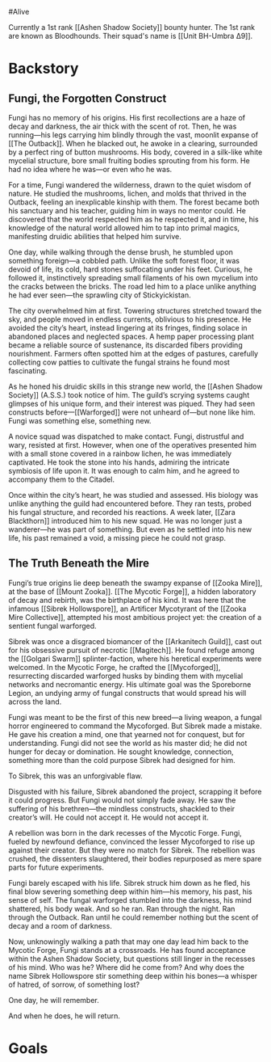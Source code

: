 #Alive 

Currently a 1st rank [[Ashen Shadow Society]] bounty hunter. The 1st rank are known as Bloodhounds. Their squad's name is [[Unit BH-Umbra Δ9]].
# Backstory

## Fungi, the Forgotten Construct

Fungi has no memory of his origins. His first recollections are a haze of decay and darkness, the air thick with the scent of rot. Then, he was running—his legs carrying him blindly through the vast, moonlit expanse of [[The Outback]]. When he blacked out, he awoke in a clearing, surrounded by a perfect ring of button mushrooms. His body, covered in a silk-like white mycelial structure, bore small fruiting bodies sprouting from his form. He had no idea where he was—or even who he was.

For a time, Fungi wandered the wilderness, drawn to the quiet wisdom of nature. He studied the mushrooms, lichen, and molds that thrived in the Outback, feeling an inexplicable kinship with them. The forest became both his sanctuary and his teacher, guiding him in ways no mentor could. He discovered that the world respected him as he respected it, and in time, his knowledge of the natural world allowed him to tap into primal magics, manifesting druidic abilities that helped him survive.

One day, while walking through the dense brush, he stumbled upon something foreign—a cobbled path. Unlike the soft forest floor, it was devoid of life, its cold, hard stones suffocating under his feet. Curious, he followed it, instinctively spreading small filaments of his own mycelium into the cracks between the bricks. The road led him to a place unlike anything he had ever seen—the sprawling city of Stickyickistan.

The city overwhelmed him at first. Towering structures stretched toward the sky, and people moved in endless currents, oblivious to his presence. He avoided the city’s heart, instead lingering at its fringes, finding solace in abandoned places and neglected spaces. A hemp paper processing plant became a reliable source of sustenance, its discarded fibers providing nourishment. Farmers often spotted him at the edges of pastures, carefully collecting cow patties to cultivate the fungal strains he found most fascinating.

As he honed his druidic skills in this strange new world, the [[Ashen Shadow Society]] (A.S.S.) took notice of him. The guild’s scrying systems caught glimpses of his unique form, and their interest was piqued. They had seen constructs before—[[Warforged]] were not unheard of—but none like him. Fungi was something else, something new.

A novice squad was dispatched to make contact. Fungi, distrustful and wary, resisted at first. However, when one of the operatives presented him with a small stone covered in a rainbow lichen, he was immediately captivated. He took the stone into his hands, admiring the intricate symbiosis of life upon it. It was enough to calm him, and he agreed to accompany them to the Citadel.

Once within the city’s heart, he was studied and assessed. His biology was unlike anything the guild had encountered before. They ran tests, probed his fungal structure, and recorded his reactions. A week later, [[Zara Blackthorn]] introduced him to his new squad. He was no longer just a wanderer—he was part of something. But even as he settled into his new life, his past remained a void, a missing piece he could not grasp.
## The Truth Beneath the Mire

Fungi’s true origins lie deep beneath the swampy expanse of [[Zooka Mire]], at the base of [[Mount Zooka]]. [[The Mycotic Forge]], a hidden laboratory of decay and rebirth, was the birthplace of his kind. It was here that the infamous [[Sibrek Hollowspore]], an Artificer Mycotyrant of the [[Zooka Mire Collective]], attempted his most ambitious project yet: the creation of a sentient fungal warforged.

Sibrek was once a disgraced biomancer of the [[Arkanitech Guild]], cast out for his obsessive pursuit of necrotic [[Magitech]]. He found refuge among the [[Golgari Swarm]] splinter-faction, where his heretical experiments were welcomed. In the Mycotic Forge, he crafted the [[Mycoforged]], resurrecting discarded warforged husks by binding them with mycelial networks and necromantic energy. His ultimate goal was the Sporeborne Legion, an undying army of fungal constructs that would spread his will across the land.

Fungi was meant to be the first of this new breed—a living weapon, a fungal horror engineered to command the Mycoforged. But Sibrek made a mistake. He gave his creation a mind, one that yearned not for conquest, but for understanding. Fungi did not see the world as his master did; he did not hunger for decay or domination. He sought knowledge, connection, something more than the cold purpose Sibrek had designed for him.

To Sibrek, this was an unforgivable flaw.

Disgusted with his failure, Sibrek abandoned the project, scrapping it before it could progress. But Fungi would not simply fade away. He saw the suffering of his brethren—the mindless constructs, shackled to their creator’s will. He could not accept it. He would not accept it.

A rebellion was born in the dark recesses of the Mycotic Forge. Fungi, fueled by newfound defiance, convinced the lesser Mycoforged to rise up against their creator. But they were no match for Sibrek. The rebellion was crushed, the dissenters slaughtered, their bodies repurposed as mere spare parts for future experiments.

Fungi barely escaped with his life. Sibrek struck him down as he fled, his final blow severing something deep within him—his memory, his past, his sense of self. The fungal warforged stumbled into the darkness, his mind shattered, his body weak. And so he ran. Ran through the night. Ran through the Outback. Ran until he could remember nothing but the scent of decay and a room of darkness.

Now, unknowingly walking a path that may one day lead him back to the Mycotic Forge, Fungi stands at a crossroads. He has found acceptance within the Ashen Shadow Society, but questions still linger in the recesses of his mind. Who was he? Where did he come from? And why does the name Sibrek Hollowspore stir something deep within his bones—a whisper of hatred, of sorrow, of something lost?

One day, he will remember.

And when he does, he will return.

# Goals